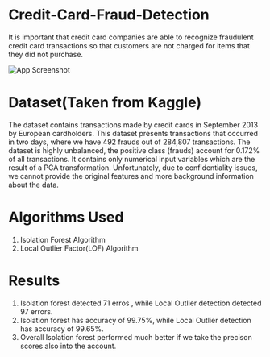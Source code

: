 # Credit-Card-Fraud-Detection
It is important that credit card companies are able to recognize fraudulent credit card transactions so that 
customers are not charged for items that they did not purchase.

![App Screenshot](https://www.xenonstack.com/hubfs/xenonstack-credit-card-fraud-detection.png)

# Dataset(Taken from Kaggle)
The dataset contains transactions made by credit cards in September 2013 by European cardholders. 
This dataset presents transactions that occurred in two days, where we have 492 frauds out of 284,807 transactions. The dataset is highly unbalanced, the positive class (frauds) account for 0.172% of all transactions.
It contains only numerical input variables which are the result of a PCA transformation. Unfortunately, due to confidentiality issues, we cannot provide the original features and more background information about the data.
# Algorithms Used
1. Isolation Forest Algorithm 
2. Local Outlier Factor(LOF) Algorithm
# Results
1. Isolation forest detected 71 erros , while Local Outlier detection detected 97 errors.
2. Isolation forest has accuracy of 99.75%, while Local Outlier detection has accuracy of 99.65%.
3. Overall Isolation forest performed much better if we take the precison scores also into the account.

